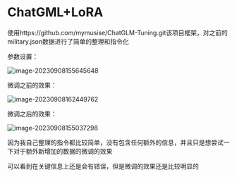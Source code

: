 # ChatGML+LoRA

使用https://github.com/mymusise/ChatGLM-Tuning.git该项目框架，对之前的military.json数据进行了简单的整理和指令化

参数设置：

![image-20230908155645648](/Users/zlh/Documents/Notes/日常笔记/assets/image-20230908155645648.png)

微调之前的效果：

![image-20230908162449762](/Users/zlh/Documents/Notes/日常笔记/assets/image-20230908162449762.png)

微调之后的效果：

![image-20230908155037298](/Users/zlh/Documents/Notes/日常笔记/assets/image-20230908155037298.png)

因为我自己整理的指令都比较简单，没有包含任何额外的信息，并且只是想尝试一下对于额外新增加的数据的微调的效果

可以看到在关键信息上还是会有错误，但是微调的效果还是比较明显的